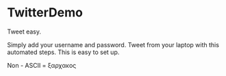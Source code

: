 # TwitterDemo
Tweet easy.

Simply add your username and password.
Tweet from your laptop with this automated steps.
This is easy to set up.

Non - ASCII = ξαρχακος
